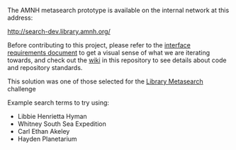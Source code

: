 The AMNH metasearch prototype is available on the internal network at this address:

http://search-dev.library.amnh.org/

Before contributing to this project, please refer to the [interface requirements document](https://github.com/amnh-library/metasearch/blob/master/metasearch_req-1.pdf) to get a visual sense of what we are iterating towards, and check out the [wiki](https://github.com/amnh-library/metasearch/wiki) in this repository to see details about code and repository standards.

This solution was one of those selected for the [Library Metasearch](https://github.com/amnh/HackTheStacks/wiki/Library-Metasearch) challenge

Example search terms to try using:

- Libbie Henrietta Hyman
- Whitney South Sea Expedition
- Carl Ethan Akeley
- Hayden Planetarium
